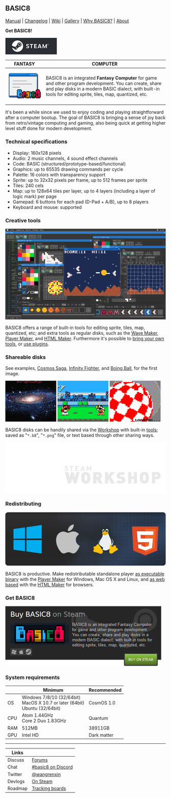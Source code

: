 <head>
<link rel="shortcut icon" type="image/x-icon" href="favicon.ico">
</head>

## BASIC8

[Manual](https://paladin-t.github.io/b8/docs/manual) |
[Changelog](https://paladin-t.github.io/b8/docs/changelog) |
[Wiki](https://github.com/paladin-t/b8/wiki) |
[Gallery](https://paladin-t.github.io/b8/pages/gallery) |
[Why BASIC8?](https://paladin-t.github.io/b8/pages/why) |
[About](https://paladin-t.github.io/b8/pages/about)

**Get BASIC8!**

[![BASIC8 on Steam](pages/imgs/steam.png)](https://store.steampowered.com/app/767240/)

| FANTASY | COMPUTER |
|----|----|
| <img src="pages/imgs/app.png" width="256"> | BASIC8 is an integrated **Fantasy Computer** for game and other program development. You can create, share and play disks in a modern BASIC dialect, with built-in tools for editing sprite, tiles, map, quantized, etc. |

It's been a while since we used to enjoy coding and playing straightforward after a computer bootup. The goal of BASIC8 is bringing a sense of joy back from retro/vintage computing and gaming, also being quick at getting higher level stuff done for modern development.

### Technical specifications

* Display: 160x128 pixels
* Audio: 2 music channels, 4 sound effect channels
* Code: BASIC (structured/prototype-based/functional)
* Graphics: up to 65535 drawing commands per cycle
* Palette: 16 colors with transparency support
* Sprite: up to 32x32 pixels per frame, up to 512 frames per sprite
* Tiles: 240 cels
* Map: up to 128x64 tiles per layer, up to 4 layers (including a layer of logic mark) per page
* Gamepad: 6 buttons for each pad (D-Pad + A/B), up to 8 players
* Keyboard and mouse: supported

### Creative tools

![](pages/imgs/tools.png)

BASIC8 offers a range of built-in tools for editing sprite, tiles, map, quantized, etc; and extra tools as regular disks, such as the [Wave Maker](https://steamcommunity.com/sharedfiles/filedetails/?id=1352790993), [Player Maker](https://steamcommunity.com/sharedfiles/filedetails/?id=1328727512), and [HTML Maker](https://steamcommunity.com/sharedfiles/filedetails/?id=1391948686). Furthermore it's possible to [bring your own tools](https://steamcommunity.com/sharedfiles/filedetails/?id=1350153766), or [use plugins](https://github.com/paladin-t/b8.plugins).

### Shareable disks

See examples, [Cosmos Saga](https://paladin-t.github.io/b8/examples/Cosmos%20Saga/), [Infinity Fighter](https://paladin-t.github.io/b8/examples/Infinity%20Fighter/), and [Boing Ball](https://paladin-t.github.io/b8/examples/Boing%20Ball/), for the first image.

![](pages/imgs/cosmos_saga.gif) ![](pages/imgs/infinity_fighter.gif) ![](pages/imgs/boing_ball.gif)

BASIC8 disks can be handily shared via the [Workshop](https://steamcommunity.com/app/767240/workshop/) with built-in [tools](https://paladin-t.github.io/b8/docs/workshop); saved as "`*.b8`", "`*.png`" file, or text based through other sharing ways.

[![Workshop](docs/imgs/workshop.png)](https://steamcommunity.com/app/767240/workshop/)

### Redistributing

![](pages/imgs/banner_platforms.png)

BASIC8 is productive. Make redistributable standalone player [as executable binary](https://steamcommunity.com/sharedfiles/filedetails/?id=1328785409) with the [Player Maker](https://steamcommunity.com/sharedfiles/filedetails/?id=1328727512) for Windows, Mac OS X and Linux, and [as web based](https://steamcommunity.com/sharedfiles/filedetails/?id=1391950196) with the [HTML Maker](https://steamcommunity.com/sharedfiles/filedetails/?id=1391948686) for browsers.

### Get BASIC8

[![BASIC8 on Steam](pages/imgs/on_steam.png)](https://store.steampowered.com/app/767240/)

### System requirements

| | Minimum | Recommended |
|----|----|----|
| OS | Windows 7/8/10 (32/64bit) <br /> MacOS X 10.7 or later (64bit) <br /> Ubuntu (32/64bit) | CosmOS 1.0 |
| CPU | Atom 1.44GHz <br /> Core 2 Duo 1.83GHz | Quantum |
| RAM | 512MB | 38911GB |
| GPU | Intel HD | Dark matter |

<hr>

| Links | |
|----|----|
| Discuss | [Forums](https://steamcommunity.com/app/767240/discussions/) |
| Chat | [#basic8 on Discord](https://discord.gg/phR38jm) |
| Twitter | [@wangrenxin](https://twitter.com/wangrenxin) |
| Devlogs | [On Steam](https://steamcommunity.com/app/767240/discussions/9/) |
| Roadmap | [Tracking boards](https://github.com/paladin-t/b8/projects) |
